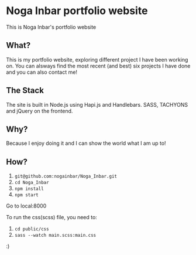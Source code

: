 # Noga Inbar portfolio website
This is Noga Inbar's portfolio website

## What?
This is my portfolio website, exploring different project I have been working on. You can alsways find the most recent (and best) six projects I have done and you can also contact me!

## The Stack
The site is built in Node.js using Hapi.js and Handlebars. SASS, TACHYONS and jQuery on the frontend. 

## Why?
Because I enjoy doing it and I can show the world what I am up to!

## How?

1. ``` git@github.com:nogainbar/Noga_Inbar.git ```
2. ``` cd Noga_Inbar ```
3. ``` npm install ```
4. ``` npm start ```

Go to local:8000  

To run the css(scss) file, you need to:

1. ``` cd public/css ```
2. ``` sass --watch main.scss:main.css ```


:)






